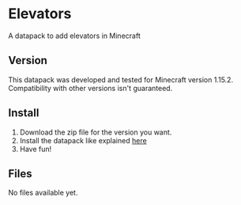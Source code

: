 # Elevators

A datapack to add elevators in Minecraft

## Version

This datapack was developed and tested for Minecraft version 1.15.2. Compatibility with other versions isn't guaranteed.

## Install

1.  Download the zip file for the version you want.
2.  Install the datapack like explained [here](https://minecraft.gamepedia.com/Tutorials/Installing_a_data_pack)
3.  Have fun!

## Files

No files available yet.
